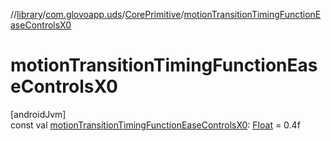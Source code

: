 //[library](../../../index.md)/[com.glovoapp.uds](../index.md)/[CorePrimitive](index.md)/[motionTransitionTimingFunctionEaseControlsX0](motion-transition-timing-function-ease-controls-x0.md)

# motionTransitionTimingFunctionEaseControlsX0

[androidJvm]\
const val [motionTransitionTimingFunctionEaseControlsX0](motion-transition-timing-function-ease-controls-x0.md): [Float](https://kotlinlang.org/api/latest/jvm/stdlib/kotlin/-float/index.html) = 0.4f
